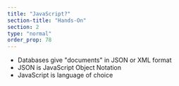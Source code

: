 ```yaml
---
title: "JavaScript?"
section-title: "Hands-On"
section: 2
type: "normal"
order_prop: 78
---
```


+ Databases give "documents" in JSON or XML format
+ JSON is JavaScript Object Notation
+ JavaScript is language of choice
